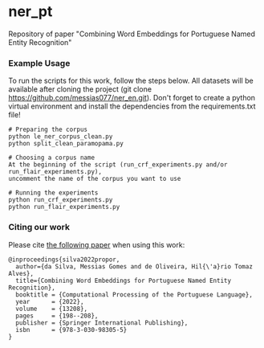 # ner_pt
Repository of paper "Combining Word Embeddings for Portuguese Named Entity Recognition"

### Example Usage

To run the scripts for this work, follow the steps below. All datasets will be available after cloning the project (git clone https://github.com/messias077/ner_en.git). Don't forget to create a python virtual environment and install the dependencies from the requirements.txt file!

```
# Preparing the corpus
python le_ner_corpus_clean.py
python split_clean_paramopama.py

# Choosing a corpus name
At the beginning of the script (run_crf_experiments.py and/or run_flair_experiments.py), 
uncomment the name of the corpus you want to use

# Running the experiments
python run_crf_experiments.py
python run_flair_experiments.py
```

### Citing our work

Please cite [the following paper](https://link.springer.com/chapter/10.1007/978-3-030-98305-5_19) when using this work:

```
@inproceedings{silva2022propor,
  author={da Silva, Messias Gomes and de Oliveira, Hil{\'a}rio Tomaz Alves},
  title={Combining Word Embeddings for Portuguese Named Entity Recognition},
  booktitle = {Computational Processing of the Portuguese Language},
  year      = {2022},
  volume    = {13208},
  pages     = {198--208},
  publisher = {Springer International Publishing},
  isbn      = {978-3-030-98305-5}
}
```
